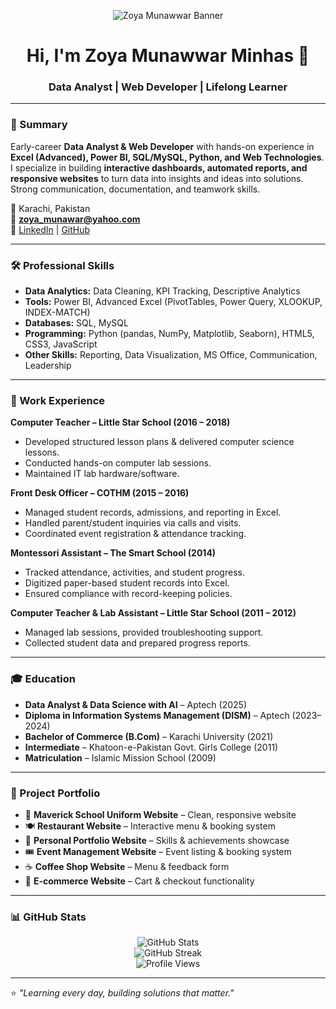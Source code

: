 
<!-- Profile Banner -->
<p align="center">
  <img src="https://raw.githubusercontent.com/zoyamunawer/ZoyaMunawarAhmed/main/image/banner.jpg" alt="Zoya Munawwar Banner"/>
</p>

<h1 align="center">Hi, I'm Zoya Munawwar Minhas 👋</h1>
<h3 align="center">Data Analyst | Web Developer | Lifelong Learner</h3>

---

### 🚀 Summary
Early-career **Data Analyst & Web Developer** with hands-on experience in **Excel (Advanced), Power BI, SQL/MySQL, Python, and Web Technologies**.  
I specialize in building **interactive dashboards, automated reports, and responsive websites** to turn data into insights and ideas into solutions.  
Strong communication, documentation, and teamwork skills.

📍 Karachi, Pakistan  
📧 **zoya_munawar@yahoo.com**  
🔗 [LinkedIn](https://www.linkedin.com/in/zoya-munawwar1122) | [GitHub](https://github.com/zoyamunawer)  

---

### 🛠 Professional Skills
- **Data Analytics:** Data Cleaning, KPI Tracking, Descriptive Analytics  
- **Tools:** Power BI, Advanced Excel (PivotTables, Power Query, XLOOKUP, INDEX-MATCH)  
- **Databases:** SQL, MySQL  
- **Programming:** Python (pandas, NumPy, Matplotlib, Seaborn), HTML5, CSS3, JavaScript  
- **Other Skills:** Reporting, Data Visualization, MS Office, Communication, Leadership  

---

### 💼 Work Experience

**Computer Teacher – Little Star School (2016 – 2018)**  
- Developed structured lesson plans & delivered computer science lessons.  
- Conducted hands-on computer lab sessions.  
- Maintained IT lab hardware/software.  

**Front Desk Officer – COTHM (2015 – 2016)**  
- Managed student records, admissions, and reporting in Excel.  
- Handled parent/student inquiries via calls and visits.  
- Coordinated event registration & attendance tracking.  

**Montessori Assistant – The Smart School (2014)**  
- Tracked attendance, activities, and student progress.  
- Digitized paper-based student records into Excel.  
- Ensured compliance with record-keeping policies.  

**Computer Teacher & Lab Assistant – Little Star School (2011 – 2012)**  
- Managed lab sessions, provided troubleshooting support.  
- Collected student data and prepared progress reports.  

---

### 🎓 Education
- **Data Analyst & Data Science with AI** – Aptech (2025)  
- **Diploma in Information Systems Management (DISM)** – Aptech (2023–2024)  
- **Bachelor of Commerce (B.Com)** – Karachi University (2021)  
- **Intermediate** – Khatoon-e-Pakistan Govt. Girls College (2011)  
- **Matriculation** – Islamic Mission School (2009)  

---

### 📂 Project Portfolio
- 🏫 **Maverick School Uniform Website** – Clean, responsive website  
- 🍽️ **Restaurant Website** – Interactive menu & booking system  
- 💼 **Personal Portfolio Website** – Skills & achievements showcase  
- 🎟️ **Event Management Website** – Event listing & booking system  
- ☕ **Coffee Shop Website** – Menu & feedback form  
- 🛒 **E-commerce Website** – Cart & checkout functionality  

---

### 📊 GitHub Stats
<p align="center">
  <img src="https://github-readme-stats.vercel.app/api?username=zoyamunawer&show_icons=true&theme=tokyonight" alt="GitHub Stats"/>
  <br>
  <img src="https://github-readme-streak-stats.herokuapp.com/?user=zoyamunawer&theme=tokyonight" alt="GitHub Streak"/>
  <br>
  <img src="https://komarev.com/ghpvc/?username=zoyamunawer&label=Profile+Views&color=orange&style=flat-square" alt="Profile Views"/>
</p>

---

⭐ *"Learning every day, building solutions that matter."*

